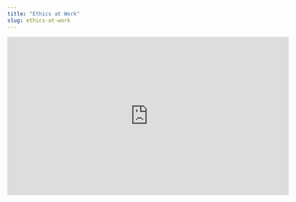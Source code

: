 ```yaml
---
title: "Ethics at Work"
slug: ethics-at-work
---
```



<embed src="https://s3.amazonaws.com/mgwu-misc/MS-17/Slides/Ethics+at+Work.pdf" width="640" height="360" type='application/pdf'>
